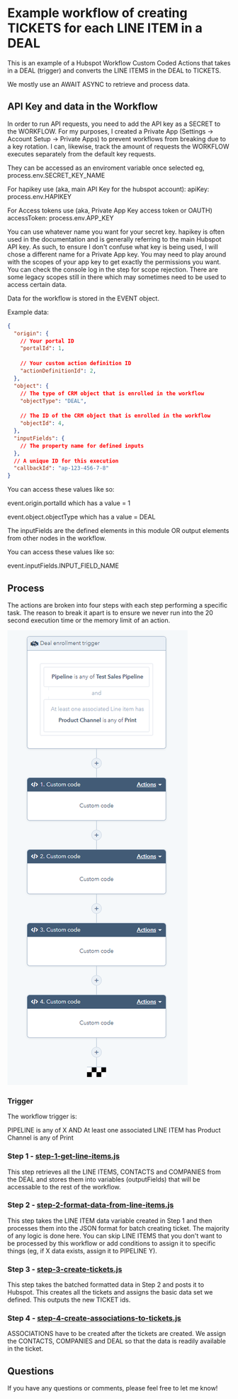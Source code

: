 # Example workflow of creating TICKETS for each LINE ITEM in a DEAL

This is an example of a Hubspot Workflow Custom Coded Actions that takes in a DEAL (trigger) and converts the LINE ITEMS in the DEAL  to TICKETS.

We mostly use an AWAIT ASYNC to retrieve and process data.

## API Key and data in the Workflow
In order to run API requests, you need to add the API key as a SECRET to the WORKFLOW. For my purposes, I created a Private App (Settings -> Account Setup -> Private Apps) to prevent workflows from breaking due to a key rotation. I can, likewise, track the amount of requests the WORKFLOW executes separately from the default key requests.

They can be accessed as an enviroment variable once selected
eg, process.env.SECRET_KEY_NAME

For hapikey use (aka, main API Key for the hubspot account):
apiKey: process.env.HAPIKEY

For Access tokens use (aka, Private App Key access token or OAUTH)
accessToken: process.env.APP_KEY

You can use whatever name you want for your secret key. hapikey is often used in the documentation and is generally referring to the main Hubspot API key. As such, to ensure I don't confuse what key is being used, I will chose a different name for a Private App key. You may need to play around with the scopes of your app key to get exactly the permissions you want. You can check the console log in the step for scope rejection. There are some legacy scopes still in there which may sometimes need to be used to access certain data.

Data for the workflow is stored in the EVENT object. 

Example data:
```json
{
  "origin": {
	// Your portal ID
	"portalId": 1,

	// Your custom action definition ID
	"actionDefinitionId": 2,
  },
  "object": {
	// The type of CRM object that is enrolled in the workflow
	"objectType": "DEAL",

	// The ID of the CRM object that is enrolled in the workflow
	"objectId": 4,
  },
  "inputFields": {
	// The property name for defined inputs
  },
  // A unique ID for this execution
  "callbackId": "ap-123-456-7-8"
}
```

You can access these values like so:

event.origin.portalId which has a value = 1

event.object.objectType which has a value = DEAL

The inputFields are the defined elements in this module OR output elements from other nodes in the workflow.

You can access these values like so:

event.inputFields.INPUT_FIELD_NAME

## Process
The actions are broken into four steps with each step performing a specific task. The reason to break it apart is to ensure we never run into the 20 second execution time or the memory limit of an action.

![alt Workflow image](https://github.com/SandowMichaelMa/Hubspot-Workflow-Custom-Code/blob/df2412a0cb6698db1557f9576c749171ad556844/workflow-screenshot.png?raw=true)


### Trigger
The workflow trigger is: 

PIPELINE is any of X
AND
At least one associated LINE ITEM has
Product Channel is any of Print

### Step 1 - [step-1-get-line-items.js](actions/step-1-get-line-items.js)
This step retrieves all the LINE ITEMS, CONTACTS and COMPANIES from the DEAL and stores them into variables (outputFields) that will be accessable to the rest of the workflow.

### Step 2 - [step-2-format-data-from-line-items.js](actions/step-2-format-data-from-line-items.js)
This step takes the LINE ITEM data variable created in Step 1 and then processes them into the JSON format for batch creating ticket. The majority of any logic is done here. You can skip LINE ITEMS that you don't want to be processed by this workflow or add conditions to assign it to specific things (eg, if X data exists, assign it to PIPELINE Y).

### Step 3 - [step-3-create-tickets.js](actions/step-3-create-tickets.js)
This step takes the batched formatted data in Step 2 and posts it to Hubspot. This creates all the tickets and assigns the basic data set we defined. This outputs the new TICKET ids.

### Step 4 - [step-4-create-associations-to-tickets.js](actions/step-4-create-associations-to-tickets.js)
ASSOCIATIONS have to be created after the tickets are created. We assign the CONTACTS, COMPANIES and DEAL so that the data is readily available in the ticket. 

## Questions
If you have any questions or comments, please feel free to let me know!
